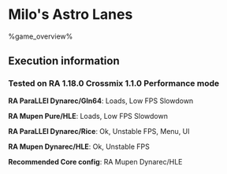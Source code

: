 # Milo's Astro Lanes 

%game_overview%

## Execution information

### Tested on RA 1.18.0 Crossmix 1.1.0 Performance mode

**RA ParaLLEl Dynarec/Gln64**: Loads, Low FPS Slowdown

**RA Mupen Pure/HLE**: Loads, Low FPS Slowdown

**RA ParaLLEl Dynarec/Rice**: Ok, Unstable FPS, Menu, UI

**RA Mupen Dynarec/HLE**: Ok, Unstable FPS

**Recommended Core config**: RA Mupen Dynarec/HLE